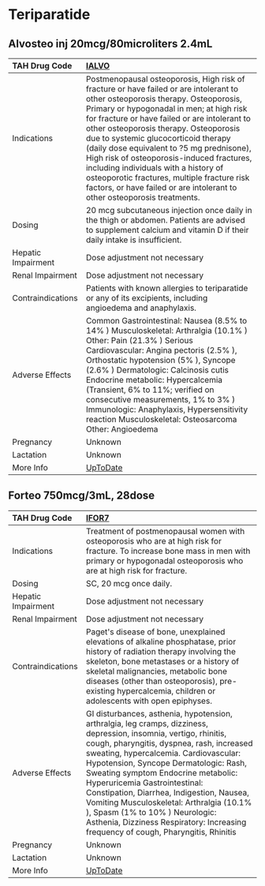 # Teriparatide

## Alvosteo inj 20mcg/80microliters 2.4mL

| TAH Drug Code      | [IALVO](https://www.tahsda.org.tw/drugs/hissearch.php?drug_code=IALVO)                                                                                                                                                                                                                                                                                                                                                                                                                                                                                                     |
|:-------------------|:---------------------------------------------------------------------------------------------------------------------------------------------------------------------------------------------------------------------------------------------------------------------------------------------------------------------------------------------------------------------------------------------------------------------------------------------------------------------------------------------------------------------------------------------------------------------------|
| Indications        | Postmenopausal osteoporosis, High risk of fracture or have failed or are intolerant to other osteoporosis therapy. Osteoporosis, Primary or hypogonadal in men; at high risk for fracture or have failed or are intolerant to other osteoporosis therapy. Osteoporosis due to systemic glucocorticoid therapy (daily dose equivalent to ?5 mg prednisone), High risk of osteoporosis-induced fractures, including individuals with a history of osteoporotic fractures, multiple fracture risk factors, or have failed or are intolerant to other osteoporosis treatments. |
| Dosing             | 20 mcg subcutaneous injection once daily in the thigh or abdomen. Patients are advised to supplement calcium and vitamin D if their daily intake is insufficient.                                                                                                                                                                                                                                                                                                                                                                                                          |
| Hepatic Impairment | Dose adjustment not necessary                                                                                                                                                                                                                                                                                                                                                                                                                                                                                                                                              |
| Renal Impairment   | Dose adjustment not necessary                                                                                                                                                                                                                                                                                                                                                                                                                                                                                                                                              |
| Contraindications  | Patients with known allergies to teriparatide or any of its excipients, including angioedema and anaphylaxis.                                                                                                                                                                                                                                                                                                                                                                                                                                                              |
| Adverse Effects    | Common Gastrointestinal: Nausea (8.5% to 14% ) Musculoskeletal: Arthralgia (10.1% ) Other: Pain (21.3% ) Serious Cardiovascular: Angina pectoris (2.5% ), Orthostatic hypotension (5% ), Syncope (2.6% ) Dermatologic: Calcinosis cutis Endocrine metabolic: Hypercalcemia (Transient, 6% to 11%; verified on consecutive measurements, 1% to 3% ) Immunologic: Anaphylaxis, Hypersensitivity reaction Musculoskeletal: Osteosarcoma Other: Angioedema                                                                                                                     |
| Pregnancy          | Unknown                                                                                                                                                                                                                                                                                                                                                                                                                                                                                                                                                                    |
| Lactation          | Unknown                                                                                                                                                                                                                                                                                                                                                                                                                                                                                                                                                                    |
| More Info          | [UpToDate](https://www.uptodate.com/contents/teriparatide-including-biosimilars-available-in-canada-drug-information)                                                                                                                                                                                                                                                                                                                                                                                                                                                      |

## Forteo 750mcg/3mL, 28dose

| TAH Drug Code      | [IFOR7](https://www.tahsda.org.tw/drugs/hissearch.php?drug_code=IFOR7)                                                                                                                                                                                                                                                                                                                                                                                                                                                                    |
|:-------------------|:------------------------------------------------------------------------------------------------------------------------------------------------------------------------------------------------------------------------------------------------------------------------------------------------------------------------------------------------------------------------------------------------------------------------------------------------------------------------------------------------------------------------------------------|
| Indications        | Treatment of postmenopausal women with osteoporosis who are at high risk for fracture. To increase bone mass in men with primary or hypogonadal osteoporosis who are at high risk for fracture.                                                                                                                                                                                                                                                                                                                                           |
| Dosing             | SC, 20 mcg once daily.                                                                                                                                                                                                                                                                                                                                                                                                                                                                                                                    |
| Hepatic Impairment | Dose adjustment not necessary                                                                                                                                                                                                                                                                                                                                                                                                                                                                                                             |
| Renal Impairment   | Dose adjustment not necessary                                                                                                                                                                                                                                                                                                                                                                                                                                                                                                             |
| Contraindications  | Paget's disease of bone, unexplained elevations of alkaline phosphatase, prior history of radiation therapy involving the skeleton, bone metastases or a history of skeletal malignancies, metabolic bone diseases (other than osteoporosis), pre-existing hypercalcemia, children or adolescents with open epiphyses.                                                                                                                                                                                                                    |
| Adverse Effects    | GI disturbances, asthenia, hypotension, arthralgia, leg cramps, dizziness, depression, insomnia, vertigo, rhinitis, cough, pharyngitis, dyspnea, rash, increased sweating, hypercalcemia. Cardiovascular: Hypotension, Syncope Dermatologic: Rash, Sweating symptom Endocrine metabolic: Hyperuricemia Gastrointestinal: Constipation, Diarrhea, Indigestion, Nausea, Vomiting Musculoskeletal: Arthralgia (10.1% ), Spasm (1% to 10% ) Neurologic: Asthenia, Dizziness Respiratory: Increasing frequency of cough, Pharyngitis, Rhinitis |
| Pregnancy          | Unknown                                                                                                                                                                                                                                                                                                                                                                                                                                                                                                                                   |
| Lactation          | Unknown                                                                                                                                                                                                                                                                                                                                                                                                                                                                                                                                   |
| More Info          | [UpToDate](https://www.uptodate.com/contents/teriparatide-including-biosimilars-available-in-canada-drug-information)                                                                                                                                                                                                                                                                                                                                                                                                                     |

